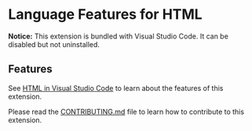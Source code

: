 # Language Features for HTML

**Notice:** This extension is bundled with Visual Studio Code. It can be
disabled but not uninstalled.

## Features

See
[HTML in Visual Studio Code](https://code.visualstudio.com/docs/languages/html)
to learn about the features of this extension.

Please read the
[CONTRIBUTING.md](https://github.com/microsoft/vscode/blob/master/extensions/html-language-features/CONTRIBUTING.md)
file to learn how to contribute to this extension.
